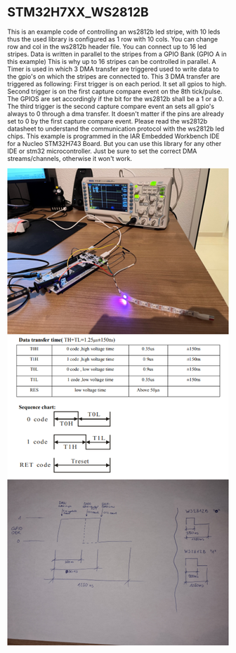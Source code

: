 # STM32H7XX_WS2812B

This is an example code of controlling an ws2812b led stripe, 
with 10 leds thus the used library is configured as 1 row with 10
cols. You can change row and col in the ws2812b header file.
You can connect up to 16 led stripes. Data is written in
parallel to the stripes from a GPIO Bank (GPIO A in this example)
This is why up to 16 stripes can be controlled in parallel.
A Timer is used in which 3 DMA transfer are triggered used to 
write data to the gpio's on which the stripes are connected to.
This 3 DMA transfer are triggered as following:
First trigger is on each period. It set all gpios to high.
Second trigger is on the first capture compare event on the 8th
tick/pulse. The GPIOS are set accordingly if the bit for the
ws2812b shall be a 1 or a 0. 
The third trigger is the second capture compare event an sets
all gpio's always to 0 through a dma transfer. It doesn't matter
if the pins are already set to 0 by the first capture compare
event.
Please read the ws2812b datasheet to understand the communication
protocol with the ws2812b led chips.
This example is programmed in the IAR Embedded Workbench IDE for
a Nucleo STM32H743 Board. 
But you can use this library for any other IDE or stm32 
microcontroller. Just be sure to set the correct DMA
streams/channels, otherwise it won't work.

![led](./led.jpg)
![led](./WS2812B_Protocol_1.PNG)
![led](./WS2812B_Protocol_2.jpg)